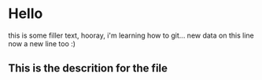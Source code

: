 # Hello
this is some filler text, hooray, i'm learning how to git... new data on this line now
a new line too :)
## This is the descrition for the file
